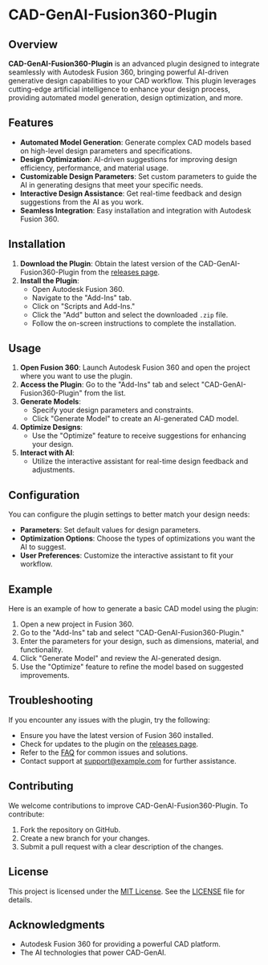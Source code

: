 # CAD-GenAI-Fusion360-Plugin

## Overview

**CAD-GenAI-Fusion360-Plugin** is an advanced plugin designed to integrate seamlessly with Autodesk Fusion 360, bringing powerful AI-driven generative design capabilities to your CAD workflow. This plugin leverages cutting-edge artificial intelligence to enhance your design process, providing automated model generation, design optimization, and more.

## Features

- **Automated Model Generation**: Generate complex CAD models based on high-level design parameters and specifications.
- **Design Optimization**: AI-driven suggestions for improving design efficiency, performance, and material usage.
- **Customizable Design Parameters**: Set custom parameters to guide the AI in generating designs that meet your specific needs.
- **Interactive Design Assistance**: Get real-time feedback and design suggestions from the AI as you work.
- **Seamless Integration**: Easy installation and integration with Autodesk Fusion 360.

## Installation

1. **Download the Plugin**: Obtain the latest version of the CAD-GenAI-Fusion360-Plugin from the [releases page](#).
2. **Install the Plugin**:
   - Open Autodesk Fusion 360.
   - Navigate to the "Add-Ins" tab.
   - Click on "Scripts and Add-Ins."
   - Click the "Add" button and select the downloaded `.zip` file.
   - Follow the on-screen instructions to complete the installation.

## Usage

1. **Open Fusion 360**: Launch Autodesk Fusion 360 and open the project where you want to use the plugin.
2. **Access the Plugin**: Go to the "Add-Ins" tab and select "CAD-GenAI-Fusion360-Plugin" from the list.
3. **Generate Models**:
   - Specify your design parameters and constraints.
   - Click "Generate Model" to create an AI-generated CAD model.
4. **Optimize Designs**:
   - Use the "Optimize" feature to receive suggestions for enhancing your design.
5. **Interact with AI**:
   - Utilize the interactive assistant for real-time design feedback and adjustments.

## Configuration

You can configure the plugin settings to better match your design needs:

- **Parameters**: Set default values for design parameters.
- **Optimization Options**: Choose the types of optimizations you want the AI to suggest.
- **User Preferences**: Customize the interactive assistant to fit your workflow.

## Example

Here is an example of how to generate a basic CAD model using the plugin:

1. Open a new project in Fusion 360.
2. Go to the "Add-Ins" tab and select "CAD-GenAI-Fusion360-Plugin."
3. Enter the parameters for your design, such as dimensions, material, and functionality.
4. Click "Generate Model" and review the AI-generated design.
5. Use the "Optimize" feature to refine the model based on suggested improvements.

## Troubleshooting

If you encounter any issues with the plugin, try the following:

- Ensure you have the latest version of Fusion 360 installed.
- Check for updates to the plugin on the [releases page](#).
- Refer to the [FAQ](#) for common issues and solutions.
- Contact support at [support@example.com](mailto:support@example.com) for further assistance.

## Contributing

We welcome contributions to improve CAD-GenAI-Fusion360-Plugin. To contribute:

1. Fork the repository on GitHub.
2. Create a new branch for your changes.
3. Submit a pull request with a clear description of the changes.

## License

This project is licensed under the [MIT License](LICENSE). See the [LICENSE](LICENSE) file for details.

## Acknowledgments

- Autodesk Fusion 360 for providing a powerful CAD platform.
- The AI technologies that power CAD-GenAI.

